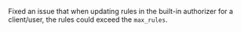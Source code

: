 Fixed an issue that when updating rules in the built-in authorizer for a client/user, the rules could exceed the `max_rules`.

